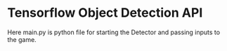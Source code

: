 # Tensorflow Object Detection API

Here main.py is python file for starting the Detector and passing inputs to the game.

